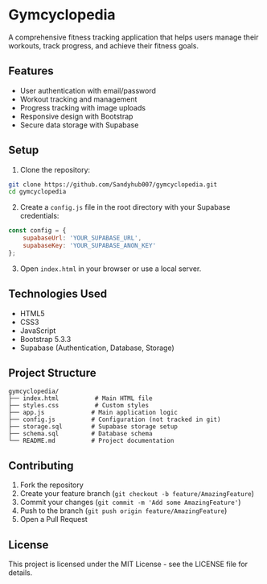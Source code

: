 # Gymcyclopedia

A comprehensive fitness tracking application that helps users manage their workouts, track progress, and achieve their fitness goals.

## Features

- User authentication with email/password
- Workout tracking and management
- Progress tracking with image uploads
- Responsive design with Bootstrap
- Secure data storage with Supabase

## Setup

1. Clone the repository:
```bash
git clone https://github.com/Sandyhub007/gymcyclopedia.git
cd gymcyclopedia
```

2. Create a `config.js` file in the root directory with your Supabase credentials:
```javascript
const config = {
    supabaseUrl: 'YOUR_SUPABASE_URL',
    supabaseKey: 'YOUR_SUPABASE_ANON_KEY'
};
```

3. Open `index.html` in your browser or use a local server.

## Technologies Used

- HTML5
- CSS3
- JavaScript
- Bootstrap 5.3.3
- Supabase (Authentication, Database, Storage)

## Project Structure

```
gymcyclopedia/
├── index.html          # Main HTML file
├── styles.css          # Custom styles
├── app.js             # Main application logic
├── config.js          # Configuration (not tracked in git)
├── storage.sql        # Supabase storage setup
├── schema.sql         # Database schema
└── README.md          # Project documentation
```

## Contributing

1. Fork the repository
2. Create your feature branch (`git checkout -b feature/AmazingFeature`)
3. Commit your changes (`git commit -m 'Add some AmazingFeature'`)
4. Push to the branch (`git push origin feature/AmazingFeature`)
5. Open a Pull Request

## License

This project is licensed under the MIT License - see the LICENSE file for details.

